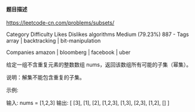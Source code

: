 #### 题目描述
https://leetcode-cn.com/problems/subsets/

Category	Difficulty	Likes	Dislikes
algorithms	Medium (79.23%)	887	-
Tags
array | backtracking | bit-manipulation

Companies
amazon | bloomberg | facebook | uber

给定一组不含重复元素的整数数组 nums，返回该数组所有可能的子集（幂集）。

说明：解集不能包含重复的子集。

示例:

输入: nums = [1,2,3]
输出:
[
  [3],
  [1],
  [2],
  [1,2,3],
  [1,3],
  [2,3],
  [1,2],
  []
]